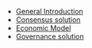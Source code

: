 - [General Introduction](/en-us/Introduction/[English]-PlatON-General-Introduction.md)
- [Consensus solution](/en-us/Introduction/[English]-PlatON_consensus_solution.md)
- [Economic Model](/en-us/Introduction/[English]-economic_model.md)
- [Governance solution](/en-us/Introduction/[English]-PlatON_governance_solution.md)
